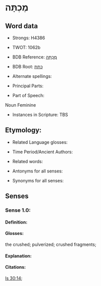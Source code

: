 # מְכִתָּה

<!-- Status: S2="NeedsEdits" -->
<!-- Lexica used for edits:   -->

## Word data

* Strongs: H4386

* TWOT: 1062b

* BDB Reference: [מְכִתָּה](rc://en/bdb/dict/k.dv.ac)

* BDB Root: [כתת](rc://en/bdb/dict/k.dv.aa)

* Alternate spellings:

* Principal Parts:

* Part of Speech:

Noun Feminine

* Instances in Scripture: TBS

## Etymology:

* Related Language glosses:

* Time Period/Ancient Authors:

* Related words:

* Antonyms for all senses:

* Synonyms for all senses:

## Senses

### Sense 1.0:

#### Definition:

#### Glosses:

the crushed; pulverized; crushed fragments; 

#### Explanation:

#### Citations:

[Is 30:14](rc://he/uhb/book/isa/30/14); 

